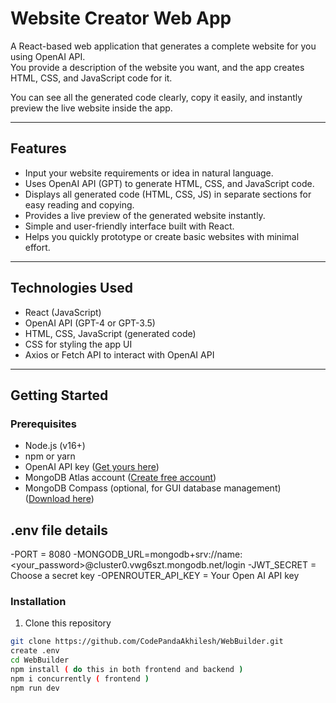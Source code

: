 # Website Creator Web App

A React-based web application that generates a complete website for you using OpenAI API.  
You provide a description of the website you want, and the app creates HTML, CSS, and JavaScript code for it.  

You can see all the generated code clearly, copy it easily, and instantly preview the live website inside the app.

---

## Features

- Input your website requirements or idea in natural language.
- Uses OpenAI API (GPT) to generate HTML, CSS, and JavaScript code.
- Displays all generated code (HTML, CSS, JS) in separate sections for easy reading and copying.
- Provides a live preview of the generated website instantly.
- Simple and user-friendly interface built with React.
- Helps you quickly prototype or create basic websites with minimal effort.

---

## Technologies Used

- React (JavaScript)
- OpenAI API (GPT-4 or GPT-3.5)
- HTML, CSS, JavaScript (generated code)
- CSS for styling the app UI
- Axios or Fetch API to interact with OpenAI API

---

## Getting Started

### Prerequisites

- Node.js (v16+)
- npm or yarn
- OpenAI API key ([Get yours here](https://platform.openai.com/signup))
- MongoDB Atlas account ([Create free account](https://www.mongodb.com/cloud/atlas))
- MongoDB Compass (optional, for GUI database management) ([Download here](https://www.mongodb.com/products/compass))

## .env file details

-PORT = 8080
-MONGODB_URL=mongodb+srv://name:<your_password>@cluster0.vwg6szt.mongodb.net/login
-JWT_SECRET = Choose a secret key
-OPENROUTER_API_KEY = Your Open AI API key



### Installation

1. Clone this repository

```bash
git clone https://github.com/CodePandaAkhilesh/WebBuilder.git
create .env
cd WebBuilder
npm install ( do this in both frontend and backend )
npm i concurrently ( frontend )
npm run dev 
